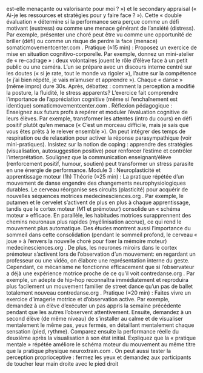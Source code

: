est-elle menaçante ou valorisante pour moi ? ») et le secondary appraisal (« Ai-je les ressources et stratégies pour y faire face ? »). Cette « double évaluation » détermine si la performance sera perçue comme un défi motivant (eustress) ou comme une menace générant de l’anxiété (distress). Par exemple, présenter une choré peut être vu comme une opportunité de briller (défi) ou comme un risque de perdre la face (menace) somaticmovementcenter.com . Pratique (≈15 min) : Proposez un exercice de mise en situation cognitivo-corporelle. Par exemple, donnez un mini-atelier de « re-cadrage » : deux volontaires jouent le rôle d’élève face à un petit public ou une caméra. L’un se prépare avec un discours interne centré sur les doutes (« si je rate, tout le monde va rigoler »), l’autre sur la compétence (« j’ai bien répété, je vais m’amuser et apprendre »). Chaque « danse » (même impro) dure 30s. Après, débattez : comment la perception a modifié la posture, la fluidité, le stress apparents? L’exercice fait comprendre l’importance de l’appréciation cognitive (même si l’enchaînement est identique) somaticmovementcenter.com . Réflexion pédagogique : Enseignez aux futurs profs à repérer et moduler l’évaluation cognitive de leurs élèves. Par exemple, transformer les attentes (intro du cours) en défi positif plutôt qu’en menace (« C’est un morceau difficile, mais je sais que vous êtes prêts à le relever ensemble »). On peut intégrer des temps de respiration ou de relaxation pour activer la réponse parasympathique (voir mini-pratiques). Insistez sur la notion de coping : apprendre des stratégies (visualisation, autosuggestion positive) pour renforcer l’estime et contrôler l’interprétation. Soulignez que la communication enseignant/élève (renforcement positif, humour, soutien) peut transformer un stress parasite en une énergie de performance. Module 3 : Neuroplasticité et apprentissage moteur (1h) Théorie (≈25 min) : La pratique répétée d’un mouvement de danse engendre des changements neurophysiologiques durables. Le cerveau réorganise ses circuits (plasticité) pour acquérir de nouvelles séquences motrices medecinesciences.org . Par exemple, le putamen et le cervelet s’activent de plus en plus à chaque apprentissage, tandis que le cortex moteur (M1 et prémoteur) consolide un « schéma moteur » efficace. En parallèle, les habitudes motrices surapprennent des chemins neuronaux plus rapides (myélinisation accrue), ce qui rend le mouvement plus automatique. Des études montrent aussi l’importance du sommeil dans cette consolidation (pendant le sommeil profond, le cerveau « joue » à l’envers la nouvelle choré pour fixer la mémoire moteur) medecinesciences.org . De plus, les neurones miroirs dans le cortex prémoteur s’activent lors de l’observation d’un mouvement: en regardant un professeur ou une vidéo, on élabore une représentation interne du geste. Cependant, ce mécanisme ne fonctionne efficacement que si l’observateur a déjà une expérience motrice proche de ce qu’il voit contredanse.org . Par exemple, un adepte de hip-hop reconnaîtra immédiatement et reproduira plus facilement un mouvement familier de street dance qu’un pas de ballet totalement nouveau contredanse.org . Pratique (≈20 min) : Faites vivre un exercice d’imagerie motrice et d’observation active. Par exemple, demandez à un élève d’exécuter un pas appris la semaine précédente pendant que les autres l’observent attentivement. Ensuite, demandez à un second élève (de même niveau) de s’installer au calme et de visualiser mentalement le même pas, yeux fermés, en détaillant mentalement chaque sensation (pied, rythme). Comparez ensuite la performance réelle du deuxième après la visualisation à son état initial. Expliquez que la « pratique mentale » répétée améliore le schéma moteur du mouvement au même titre que la pratique physique neuroxtrain.com . On peut aussi tester la perception proprioceptive : fermez les yeux et demandez aux participants de toucher leur main droite avec le pied droit